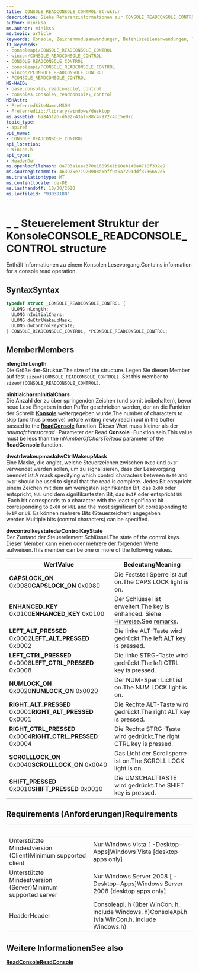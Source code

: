 ```yaml
---
title: CONSOLE_READCONSOLE_CONTROL-Struktur
description: Siehe Referenzinformationen zur CONSOLE_READCONSOLE_CONTROL Struktur, die Informationen zu einem Konsolen Lesevorgang enthält.
author: miniksa
ms.author: miniksa
ms.topic: article
keywords: Konsole, Zeichenmodusanwendungen, Befehlszeilenanwendungen, Terminalanwendungen, Konsolen-API
f1_keywords:
- consoleapi/CONSOLE_READCONSOLE_CONTROL
- wincon/CONSOLE_READCONSOLE_CONTROL
- CONSOLE_READCONSOLE_CONTROL
- consoleapi/PCONSOLE_READCONSOLE_CONTROL
- wincon/PCONSOLE_READCONSOLE_CONTROL
- PCONSOLE_READCONSOLE_CONTROL
MS-HAID:
- base.console\_readconsole\_control
- consoles.console\_readconsole\_control
MSHAttr:
- PreferredSiteName:MSDN
- PreferredLib:/library/windows/desktop
ms.assetid: 6a8451a6-d692-43af-88c4-972c4dc5e07c
topic_type:
- apiref
api_name:
- CONSOLE_READCONSOLE_CONTROL
api_location:
- WinCon.h
api_type:
- HeaderDef
ms.openlocfilehash: 8a703a1eaa370e16095e1b10eb146a0718f332e9
ms.sourcegitcommit: 463975e71920908a6bff9a6a7291ddf3736652d5
ms.translationtype: MT
ms.contentlocale: de-DE
ms.lasthandoff: 10/30/2020
ms.locfileid: "93039188"
---
```

# <a name="console_readconsole_control-structure"></a><span data-ttu-id="971fa-104">\_ \_ Steuerelement Struktur der Konsole</span><span class="sxs-lookup"><span data-stu-id="971fa-104">CONSOLE\_READCONSOLE\_CONTROL structure</span></span>

<span data-ttu-id="971fa-105">Enthält Informationen zu einem Konsolen Lesevorgang.</span><span class="sxs-lookup"><span data-stu-id="971fa-105">Contains information for a console read operation.</span></span>

## <a name="syntax"></a><span data-ttu-id="971fa-106">Syntax</span><span class="sxs-lookup"><span data-stu-id="971fa-106">Syntax</span></span>

```C
typedef struct _CONSOLE_READCONSOLE_CONTROL {
  ULONG nLength;
  ULONG nInitialChars;
  ULONG dwCtrlWakeupMask;
  ULONG dwControlKeyState;
} CONSOLE_READCONSOLE_CONTROL, *PCONSOLE_READCONSOLE_CONTROL;
```

## <a name="members"></a><span data-ttu-id="971fa-107">Member</span><span class="sxs-lookup"><span data-stu-id="971fa-107">Members</span></span>

<span data-ttu-id="971fa-108">**nlength**</span><span class="sxs-lookup"><span data-stu-id="971fa-108">**nLength**</span></span>  
<span data-ttu-id="971fa-109">Die Größe der-Struktur.</span><span class="sxs-lookup"><span data-stu-id="971fa-109">The size of the structure.</span></span> <span data-ttu-id="971fa-110">Legen Sie diesen Member auf fest `sizeof(CONSOLE_READCONSOLE_CONTROL)` .</span><span class="sxs-lookup"><span data-stu-id="971fa-110">Set this member to `sizeof(CONSOLE_READCONSOLE_CONTROL)`.</span></span>

<span data-ttu-id="971fa-111">**ninitialchars**</span><span class="sxs-lookup"><span data-stu-id="971fa-111">**nInitialChars**</span></span>  
<span data-ttu-id="971fa-112">Die Anzahl der zu über springenden Zeichen (und somit beibehalten), bevor neue Lese Eingaben in den Puffer geschrieben werden, der an die Funktion der Schreib [**Konsole**](readconsole.md) weitergegeben wurde.</span><span class="sxs-lookup"><span data-stu-id="971fa-112">The number of characters to skip (and thus preserve) before writing newly read input in the buffer passed to the [**ReadConsole**](readconsole.md) function.</span></span> <span data-ttu-id="971fa-113">Dieser Wert muss kleiner als der *nnumofcharstoread* -Parameter der Read **Console** -Funktion sein.</span><span class="sxs-lookup"><span data-stu-id="971fa-113">This value must be less than the *nNumberOfCharsToRead* parameter of the **ReadConsole** function.</span></span>

<span data-ttu-id="971fa-114">**dwctrlwakeupmask**</span><span class="sxs-lookup"><span data-stu-id="971fa-114">**dwCtrlWakeupMask**</span></span>  
<span data-ttu-id="971fa-115">Eine Maske, die angibt, welche Steuerzeichen zwischen `0x00` und `0x1F` verwendet werden sollen, um zu signalisieren, dass der Lesevorgang beendet ist.</span><span class="sxs-lookup"><span data-stu-id="971fa-115">A mask specifying which control characters between `0x00` and `0x1F` should be used to signal that the read is complete.</span></span> <span data-ttu-id="971fa-116">Jedes Bit entspricht einem Zeichen mit dem am wenigsten signifikanten Bit, das `0x00` oder entspricht, `NUL` und dem signifikantesten Bit, das `0x1F` oder entspricht `US` .</span><span class="sxs-lookup"><span data-stu-id="971fa-116">Each bit corresponds to a character with the least significant bit corresponding to `0x00` or `NUL` and the most significant bit corresponding to `0x1F` or `US`.</span></span> <span data-ttu-id="971fa-117">Es können mehrere Bits (Steuerzeichen) angegeben werden.</span><span class="sxs-lookup"><span data-stu-id="971fa-117">Multiple bits (control characters) can be specified.</span></span>

<span data-ttu-id="971fa-118">**dwcontrolkeystate**</span><span class="sxs-lookup"><span data-stu-id="971fa-118">**dwControlKeyState**</span></span>  
<span data-ttu-id="971fa-119">Der Zustand der Steuerelement Schlüssel.</span><span class="sxs-lookup"><span data-stu-id="971fa-119">The state of the control keys.</span></span> <span data-ttu-id="971fa-120">Dieser Member kann einen oder mehrere der folgenden Werte aufweisen.</span><span class="sxs-lookup"><span data-stu-id="971fa-120">This member can be one or more of the following values.</span></span>

| <span data-ttu-id="971fa-121">Wert</span><span class="sxs-lookup"><span data-stu-id="971fa-121">Value</span></span> | <span data-ttu-id="971fa-122">Bedeutung</span><span class="sxs-lookup"><span data-stu-id="971fa-122">Meaning</span></span> |
|-|-|
| <span data-ttu-id="971fa-123">**CAPSLOCK_ON** 0x0080</span><span class="sxs-lookup"><span data-stu-id="971fa-123">**CAPSLOCK_ON** 0x0080</span></span> | <span data-ttu-id="971fa-124">Die Feststell Sperre ist auf on.</span><span class="sxs-lookup"><span data-stu-id="971fa-124">The CAPS LOCK light is on.</span></span> |
| <span data-ttu-id="971fa-125">**ENHANCED_KEY** 0x0100</span><span class="sxs-lookup"><span data-stu-id="971fa-125">**ENHANCED_KEY** 0x0100</span></span> | <span data-ttu-id="971fa-126">Der Schlüssel ist erweitert.</span><span class="sxs-lookup"><span data-stu-id="971fa-126">The key is enhanced.</span></span> <span data-ttu-id="971fa-127">Siehe [Hinweise](key-event-record-str.md#remarks).</span><span class="sxs-lookup"><span data-stu-id="971fa-127">See [remarks](key-event-record-str.md#remarks).</span></span> |
| <span data-ttu-id="971fa-128">**LEFT_ALT_PRESSED** 0x0002</span><span class="sxs-lookup"><span data-stu-id="971fa-128">**LEFT_ALT_PRESSED** 0x0002</span></span> | <span data-ttu-id="971fa-129">Die linke ALT-Taste wird gedrückt.</span><span class="sxs-lookup"><span data-stu-id="971fa-129">The left ALT key is pressed.</span></span> |
| <span data-ttu-id="971fa-130">**LEFT_CTRL_PRESSED** 0x0008</span><span class="sxs-lookup"><span data-stu-id="971fa-130">**LEFT_CTRL_PRESSED** 0x0008</span></span> | <span data-ttu-id="971fa-131">Die linke STRG-Taste wird gedrückt.</span><span class="sxs-lookup"><span data-stu-id="971fa-131">The left CTRL key is pressed.</span></span> |
| <span data-ttu-id="971fa-132">**NUMLOCK_ON** 0x0020</span><span class="sxs-lookup"><span data-stu-id="971fa-132">**NUMLOCK_ON** 0x0020</span></span> | <span data-ttu-id="971fa-133">Der NUM-Sperr Licht ist on.</span><span class="sxs-lookup"><span data-stu-id="971fa-133">The NUM LOCK light is on.</span></span> |
| <span data-ttu-id="971fa-134">**RIGHT_ALT_PRESSED** 0x0001</span><span class="sxs-lookup"><span data-stu-id="971fa-134">**RIGHT_ALT_PRESSED** 0x0001</span></span> | <span data-ttu-id="971fa-135">Die Rechte ALT-Taste wird gedrückt.</span><span class="sxs-lookup"><span data-stu-id="971fa-135">The right ALT key is pressed.</span></span> |
| <span data-ttu-id="971fa-136">**RIGHT_CTRL_PRESSED** 0x0004</span><span class="sxs-lookup"><span data-stu-id="971fa-136">**RIGHT_CTRL_PRESSED** 0x0004</span></span> | <span data-ttu-id="971fa-137">Die Rechte STRG-Taste wird gedrückt.</span><span class="sxs-lookup"><span data-stu-id="971fa-137">The right CTRL key is pressed.</span></span> |
| <span data-ttu-id="971fa-138">**SCROLLLOCK_ON** 0x0040</span><span class="sxs-lookup"><span data-stu-id="971fa-138">**SCROLLLOCK_ON** 0x0040</span></span> | <span data-ttu-id="971fa-139">Das Licht der Scrollsperre ist on.</span><span class="sxs-lookup"><span data-stu-id="971fa-139">The SCROLL LOCK light is on.</span></span> |
| <span data-ttu-id="971fa-140">**SHIFT_PRESSED** 0x0010</span><span class="sxs-lookup"><span data-stu-id="971fa-140">**SHIFT_PRESSED** 0x0010</span></span> | <span data-ttu-id="971fa-141">Die UMSCHALTTASTE wird gedrückt.</span><span class="sxs-lookup"><span data-stu-id="971fa-141">The SHIFT key is pressed.</span></span> |

## <a name="requirements"></a><span data-ttu-id="971fa-142">Requirements (Anforderungen)</span><span class="sxs-lookup"><span data-stu-id="971fa-142">Requirements</span></span>

| &nbsp; | &nbsp; |
|-|-|
| <span data-ttu-id="971fa-143">Unterstützte Mindestversion (Client)</span><span class="sxs-lookup"><span data-stu-id="971fa-143">Minimum supported client</span></span> | <span data-ttu-id="971fa-144">Nur Windows Vista \[ -Desktop-Apps\]</span><span class="sxs-lookup"><span data-stu-id="971fa-144">Windows Vista \[desktop apps only\]</span></span> |
| <span data-ttu-id="971fa-145">Unterstützte Mindestversion (Server)</span><span class="sxs-lookup"><span data-stu-id="971fa-145">Minimum supported server</span></span> | <span data-ttu-id="971fa-146">Nur Windows Server 2008 \[ -Desktop-Apps\]</span><span class="sxs-lookup"><span data-stu-id="971fa-146">Windows Server 2008 \[desktop apps only\]</span></span> |
| <span data-ttu-id="971fa-147">Header</span><span class="sxs-lookup"><span data-stu-id="971fa-147">Header</span></span> | <span data-ttu-id="971fa-148">Consoleapi. h (über WinCon. h, Include Windows. h)</span><span class="sxs-lookup"><span data-stu-id="971fa-148">ConsoleApi.h (via WinCon.h, include Windows.h)</span></span> |

## <a name="see-also"></a><span data-ttu-id="971fa-149">Weitere Informationen</span><span class="sxs-lookup"><span data-stu-id="971fa-149">See also</span></span>

[<span data-ttu-id="971fa-150">**ReadConsole**</span><span class="sxs-lookup"><span data-stu-id="971fa-150">**ReadConsole**</span></span>](readconsole.md)
